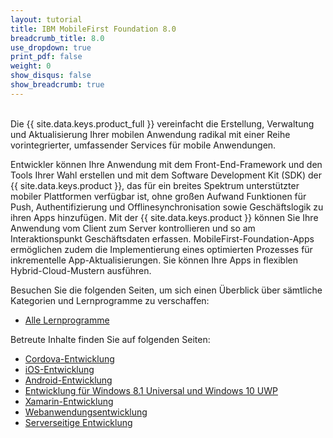 ```yaml
---
layout: tutorial
title: IBM MobileFirst Foundation 8.0
breadcrumb_title: 8.0
use_dropdown: true
print_pdf: false
weight: 0
show_disqus: false
show_breadcrumb: true
---
```

<!-- NLS_CHARSET=UTF-8 -->
<br>
Die {{ site.data.keys.product_full }} vereinfacht die Erstellung, Verwaltung und Aktualisierung Ihrer mobilen Anwendung radikal mit einer Reihe vorintegrierter, umfassender Services für mobile Anwendungen.

Entwickler können Ihre Anwendung mit dem Front-End-Framework und den Tools Ihrer Wahl erstellen und mit dem
Software Development Kit (SDK) der {{ site.data.keys.product }}, das für ein breites Spektrum unterstützter mobiler Plattformen verfügbar ist,
ohne großen Aufwand Funktionen für Push, Authentifizierung und Offlinesynchronisation
sowie Geschäftslogik zu ihren Apps hinzufügen. Mit der {{ site.data.keys.product }} können Sie Ihre Anwendung vom Client zum Server kontrollieren und so
am Interaktionspunkt Geschäftsdaten erfassen. MobileFirst-Foundation-Apps ermöglichen zudem die Implementierung eines optimierten Prozesses für inkrementelle App-Aktualisierungen.
Sie können Ihre Apps in flexiblen Hybrid-Cloud-Mustern ausführen.

Besuchen Sie die folgenden Seiten, um sich einen Überblick über sämtliche Kategorien und Lernprogramme zu verschaffen:

* [Alle Lernprogramme](all-tutorials/)

Betreute Inhalte finden Sie auf folgenden Seiten: 

* [Cordova-Entwicklung ](cordova-tutorials/)
* [iOS-Entwicklung](ios-tutorials/) 
* [Android-Entwicklung](android-tutorials/) 
* [Entwicklung für Windows 8.1 Universal und Windows 10 UWP](windows-8-10-tutorials/)
* [Xamarin-Entwicklung](xamarin-tutorials/)
* [Webanwendungsentwicklung](web-tutorials/)
* [Serverseitige Entwicklung](server-side-tutorials/)
